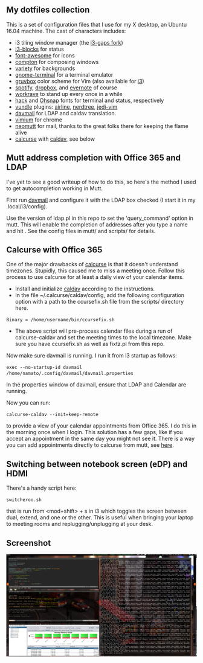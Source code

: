 ## My dotfiles collection

This is a set of configuration files that I use for my X desktop, an Ubuntu 16.04 machine. The cast of
characters includes:

* i3 tiling window manager (the [i3-gaps fork](https://github.com/Airblader/i3))
* [i3-blocks](https://github.com/vivien/i3blocks) for status
* [font-awesome](http://fontawesome.io) for icons
* [compton](http://lubuntu.me/meet-compton/) for composing windows
* [variety](http://peterlevi.com/variety/how-to-install/) for backgrounds
* [gnome-terminal](https://git.gnome.org/browse/gnome-terminal/) for a terminal emulator
* [gruvbox](https://github.com/morhetz/gruvbox) color scheme for Vim (also available for [i3](https://github.com/acrisci/i3-style))
* [spotify](http://spotify.com), [dropbox](https://www.dropbox.com/install-linux), and [evernote](http:./evernote.com) of course
* [workrave](http://www.workrave.org/) to stand up every once in a while
* [hack](https://github.com/chrissimpkins/Hack) and [Ohsnap](https://sourceforge.net/projects/osnapfont/) fonts for terminal and status, respectively
* [vundle](https://github.com/VundleVim/Vundle.vim) plugins:  [airline](https://github.com/vim-airline/vim-airline), [nerdtree](https://github.com/scrooloose/nerdtree), [jedi-vim](https://github.com/davidhalter/jedi-vim)
* [davmail](http://http://davmail.sourceforge.net/) for LDAP and caldav translation.
* [vimium](https://vimium.github.io/) for chrome
* [neomutt](https://www.neomutt.org/) for mail, thanks to the great folks there for keeping the flame alive
* [calcurse](http://calcurse.org/) with [caldav](https://github.com/lfos/calcurse/tree/master/contrib/caldav), see below


## Mutt address completion with Office 365 and LDAP

I've yet to see a good writeup of how to do this, so here's the method
I used to get autocompletion working in Mutt.

First run [davmail](http://http://davmail.sourceforge.net/) and
configure it with the LDAP box checked (I start it in my .local/i3/config).

Use the version of ldap.pl in this repo to set the 'query_command' option in mutt.
This will enable the completion of addresses after you type a name and hit <tab>.  See the
config files in mutt/ and scripts/ for details.

## Calcurse with Office 365

One of the major drawbacks of [calcurse](http://calcurse.org/) is that
it doesn't understand timezones.  Stupidly, this caused me to miss a
meeting once.  Follow this process to use calcurse for at
least a daily view of your calendar items.

* Install and initialize [caldav](https://github.com/lfos/calcurse/tree/master/contrib/caldav) 
according to the instructions.
* In the file ~/.calcurse/caldav/config, add the following configuration option with a path
to the ccursefix.sh file from the scripts/ directory here.
```
Binary = /home/username/bin/ccursefix.sh
```
* The above script will pre-process calendar files during a run of calcurse-caldav and set the
meeting times to the local timezone.  Make sure you have ccursefix.sh as well as fixtz.pl from this
repo.

Now make sure davmail is running.  I run it from i3 startup as follows:
```
exec --no-startup-id davmail /home/namato/.config/davmail/davmail.properties
```
In the properties window of davmail, ensure that LDAP and Calendar are running.

Now you can run:
```
calcurse-caldav --init=keep-remote
```
to provide a view of your calendar appointments from Office 365.  I do this in the morning
once when I login.  This solution has a few gaps, like if you accept an appointment in the same day you
might not see it.  There is a way you can add
appointments directly to calcurse from mutt, see [here](http://hentenaar.com/keeping-track-of-meetings-with-mutt-calcurse).

## Switching between notebook screen (eDP) and HDMI

There's a handy script here:
```
switcheroo.sh
```
 that is run from <mod+shift> + s in i3 which toggles the screen between dual, extend, and one or the other.
This is useful when bringing your laptop to meeting rooms and replugging/unplugging at your desk.  


## Screenshot

![screenshot](images/ss2.png)
